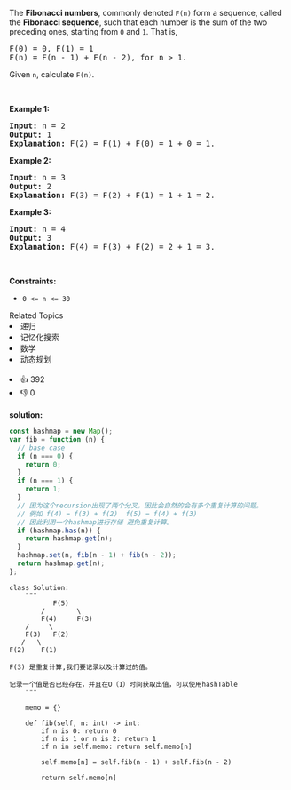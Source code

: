<p>The <b>Fibonacci numbers</b>, commonly denoted <code>F(n)</code> form a sequence, called the <b>Fibonacci sequence</b>, such that each number is the sum of the two preceding ones, starting from <code>0</code> and <code>1</code>. That is,</p>

<pre>
F(0) = 0, F(1) = 1
F(n) = F(n - 1) + F(n - 2), for n &gt; 1.
</pre>

<p>Given <code>n</code>, calculate <code>F(n)</code>.</p>

<p>&nbsp;</p>
<p><strong>Example 1:</strong></p>

<pre>
<strong>Input:</strong> n = 2
<strong>Output:</strong> 1
<strong>Explanation:</strong> F(2) = F(1) + F(0) = 1 + 0 = 1.
</pre>

<p><strong>Example 2:</strong></p>

<pre>
<strong>Input:</strong> n = 3
<strong>Output:</strong> 2
<strong>Explanation:</strong> F(3) = F(2) + F(1) = 1 + 1 = 2.
</pre>

<p><strong>Example 3:</strong></p>

<pre>
<strong>Input:</strong> n = 4
<strong>Output:</strong> 3
<strong>Explanation:</strong> F(4) = F(3) + F(2) = 2 + 1 = 3.
</pre>

<p>&nbsp;</p>
<p><strong>Constraints:</strong></p>

<ul>
	<li><code>0 &lt;= n &lt;= 30</code></li>
</ul>
<div><div>Related Topics</div><div><li>递归</li><li>记忆化搜索</li><li>数学</li><li>动态规划</li></div></div><br><div><li>👍 392</li><li>👎 0</li></div> 
<br>
<strong> solution: </strong>

```javascript
const hashmap = new Map();
var fib = function (n) {
  // base case
  if (n === 0) {
    return 0;
  }
  if (n === 1) {
    return 1;
  }
  // 因为这个recursion出现了两个分叉，因此会自然的会有多个重复计算的问题。
  // 例如 f(4) = f(3) + f(2)  f(5) = f(4) + f(3)
  // 因此利用一个hashmap进行存储 避免重复计算。
  if (hashmap.has(n)) {
    return hashmap.get(n);
  }
  hashmap.set(n, fib(n - 1) + fib(n - 2));
  return hashmap.get(n);
};
```

```python3
class Solution:
    """
           F(5)
        /        \
        F(4)     F(3)
    /     \
    F(3)   F(2)
   /   \
F(2)    F(1)

F(3) 是重复计算,我们要记录以及计算过的值。

记录一个值是否已经存在，并且在O（1）时间获取出值，可以使用hashTable
    """

    memo = {}

    def fib(self, n: int) -> int:
        if n is 0: return 0
        if n is 1 or n is 2: return 1
        if n in self.memo: return self.memo[n]

        self.memo[n] = self.fib(n - 1) + self.fib(n - 2)

        return self.memo[n]

```
